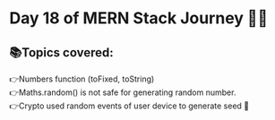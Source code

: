 # Day 18 of MERN Stack Journey 🚌✅
## 📚Topics covered:
👉Numbers function (toFixed, toString)  
👉Maths.random() is not safe for generating random number.  
👉Crypto used random events of user device to generate seed 🌱 
